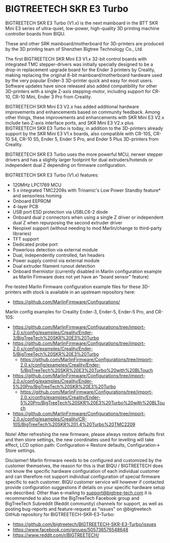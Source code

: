 # BIGTREETECH SKR E3 Turbo

BIGTREETECH SKR E3 Turbo (V1.x) is the next mainboard in the BTT SKR Mini E3 series of ultra-quiet, low-power, high-quality 3D printing machine controller boards from BIQU.

These and other SRK mainboard/motherboard for 3D-printers are produced by the 3D printing team of Shenzhen Bigtree Technology Co., Ltd. 

The first BIGTREETECH SKR Mini E3 V1.x 32-bit control boards with integrated TMC stepper-drivers was initially specially designed to be a drop-in replacement upgrade board for the Ender 3 printers by Creality, making replacing the original 8-bit mainboard/motherboard hardware used by the very popular Ender-3 3D-printer quick and easy for most users. Software updates have since released also added compatibility for other 3D-printers with a single Z-axis stepping-motor, including support for CR-10, CR-10 Mini, Ender 3 Pro from Creality.

BIGTREETECH SKR Mini E3 V2.x has added additional hardware improvements and enhancements based on community feedback. Among other things, these improvements and enhancements with SKR Mini E3 V2.x include two Z-axis interface ports, and SKR Mini E3 V2.x plus BIGTREETECH SKR E3 Turbo is today, in addition to the 3D-printers already support by the SKR Mini E3 V1.x boards, also compatible with CR-10S, CR-10 S4, CR-10 S5, Ender 5, Ender 5 Pro, and Ender 5 Plus 3D-printers from Creality.

BIGTREETECH SKR E3 Turbo uses the more powerful MCU, nerwer stepper drivers and has a slightly larger footprint for dual extruders/hotends or independent dual Z depending on firmware configuration.

BIGTREETECH SKR E3 Turbo (V1.x) features:

- 120MHz LPC1769 MCU
- 5 x integrated TMC2209s with Trinamic's Low Power Standby feature* and sensorless homing
- Onboard EEPROM
- 4-layer PCB
- USB port ESD protection via USBLC6-2 diode
- Onboard dual z connectors when using a single Z driver or independent dual Z when repurposing the second extruder driver
- Neopixel support (without needing to mod Marlin/change to third-party libraries)
- TFT support
- Dedicated probe port
- Powerloss detection via external module
- Dual, independently controlled, fan headers
- Power supply control via external module
- Dual extruder filament runout detection
- Onboard thermistor (currently disabled in Marlin configuration example as Marlin Firmware does not yet have an "board sensor" feature)

Pre-tested Marlin Firmware configuration example files for these 3D-printers with stock is available in an upstream repository here:

- https://github.com/MarlinFirmware/Configurations/

Marlin config examples for Creality Ender-3, Ender-5, Ender-5 Pro, and CR-10S:

- https://github.com/MarlinFirmware/Configurations/tree/import-2.0.x/config/examples/Creality/Ender-3/BigTreeTech%20SKR%20E3%20Turbo
- https://github.com/MarlinFirmware/Configurations/tree/import-2.0.x/config/examples/Creality/Ender-5/BigTreeTech%20SKR%20E3%20Turbo
  - https://github.com/MarlinFirmware/Configurations/tree/import-2.0.x/config/examples/Creality/Ender-5/BigTreeTech%20SKR%20E3%20Turbo%20with%20BLTouch
- https://github.com/MarlinFirmware/Configurations/tree/import-2.0.x/config/examples/Creality/Ender-5%20Pro/BigTreeTech%20SKR%20E3%20Turbo
  - https://github.com/MarlinFirmware/Configurations/tree/import-2.0.x/config/examples/Creality/Ender-5%20Pro/BigTreeTech%20SKR%20E3%20Turbo%20with%20BLTouch
- https://github.com/MarlinFirmware/Configurations/tree/import-2.0.x/config/examples/Creality/CR-10S/BigTreeTech%20SKR%201.4%20Turbo%20TMC2209

Note! After refreshing the new firmware, please always restore defaults first and then store settings, the new coordinates used for levelling will take effect, LCD option path: Configuration-> Restore defaults, Configuration-> Store settings.

Disclaimer! Marlin firmware needs to be configured and customized by the customer themselves, the reason for this is that BIQU / BIGTREETECH does not know the specific hardware configuration of each individual customer and can therefore not support individual configuration of special firmware specific to each customer. BIQU customer service will however if contacted provide configuration suggestions if details on your specific hardware setup are described. Other than e-mailing to <support@bigtree-tech.com> it is recommended to also use the BigTreeTech Facebook group and BigTreeTech Subreddit (Reddit community) channels for support, as well as posting bug-reports and feature-request as "issues" on @bigtreetech GitHub repository for BIGTREETECH-SKR-E3-Turbo:

- https://github.com/bigtreetech/BIGTREETECH-SKR-E3-Turbo/issues
- https://www.facebook.com/groups/505736576548648
- https://www.reddit.com/r/BIGTREETECH/
